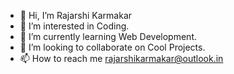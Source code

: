 - 👋 Hi, I’m Rajarshi Karmakar
- 👀 I’m interested in Coding.
- 🌱 I’m currently learning Web Development.
- 💞️ I’m looking to collaborate on Cool Projects.
- 📫 How to reach me rajarshikarmakar@outlook.in

<!---
raj911tx/raj911tx is a ✨ special ✨ repository because its `README.md` (this file) appears on your GitHub profile.
You can click the Preview link to take a look at your changes.
--->

